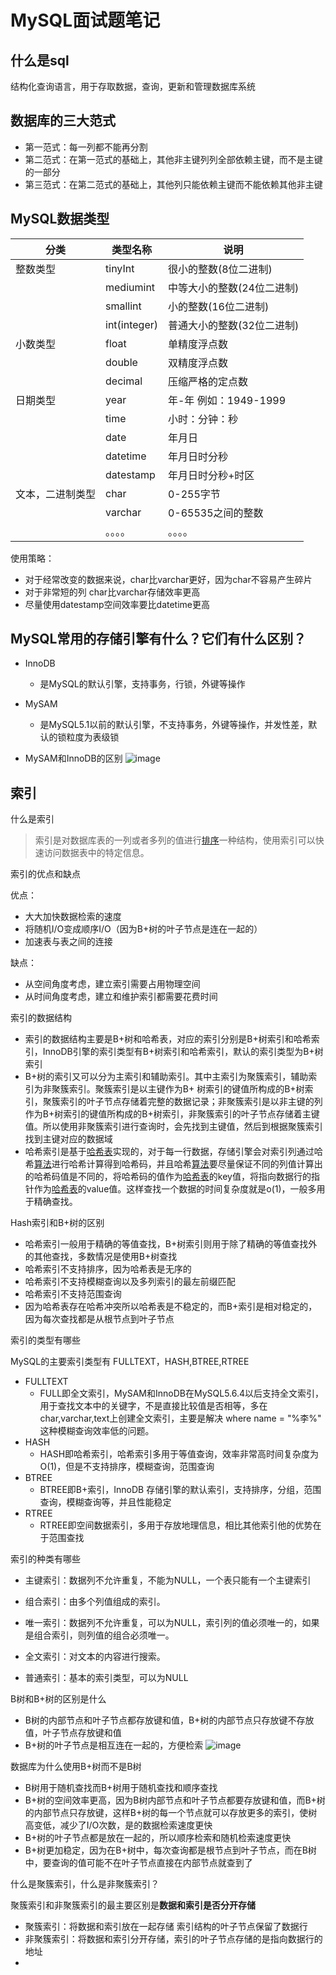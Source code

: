 # MySQL面试题笔记

## 什么是sql

结构化查询语言，用于存取数据，查询，更新和管理数据库系统

## 数据库的三大范式

* 第一范式：每一列都不能再分割
* 第二范式：在第一范式的基础上，其他非主键列列全部依赖主键，而不是主键的一部分
* 第三范式：在第二范式的基础上，其他列只能依赖主键而不能依赖其他非主键

## MySQL数据类型

| 分类             | 类型名称     | 说明                       |
| ---------------- | ------------ | -------------------------- |
| 整数类型         | tinyInt      | 很小的整数(8位二进制)      |
|                  | mediumint    | 中等大小的整数(24位二进制) |
|                  | smallint     | 小的整数(16位二进制)       |
|                  | int(integer) | 普通大小的整数(32位二进制) |
| 小数类型         | float        | 单精度浮点数               |
|                  | double       | 双精度浮点数               |
|                  | decimal      | 压缩严格的定点数           |
| 日期类型         | year         | 年-年 例如：1949-1999      |
|                  | time         | 小时：分钟：秒             |
|                  | date         | 年月日                     |
|                  | datetime     | 年月日时分秒               |
|                  | datestamp    | 年月日时分秒+时区          |
| 文本，二进制类型 | char         | 0-255字节                  |
|                  | varchar      | 0-65535之间的整数          |
|                  | 。。。。     | 。。。。                   |

使用策略：

* 对于经常改变的数据来说，char比varchar更好，因为char不容易产生碎片
* 对于非常短的列 char比varchar存储效率更高
* 尽量使用datestamp空间效率要比datetime更高

## MySQL常用的存储引擎有什么？它们有什么区别？

* InnoDB
  * 是MySQL的默认引擎，支持事务，行锁，外键等操作
* MySAM
  * 是MySQL5.1以前的默认引擎，不支持事务，外键等操作，并发性差，默认的锁粒度为表级锁

* MySAM和InnoDB的区别
 ![image](https://user-images.githubusercontent.com/76958024/130192735-3f3eb122-1cfa-4ebc-89c6-96cfdf694912.png)


## 索引

什么是索引

>
>
>索引是对数据库表的一列或者多列的值进行[排序](https://www.nowcoder.com/jump/super-jump/word?word=排序)一种结构，使用索引可以快速访问数据表中的特定信息。

索引的优点和缺点

优点：

   * 大大加快数据检索的速度
   * 将随机I/O变成顺序I/O（因为B+树的叶子节点是连在一起的）
   * 加速表与表之间的连接

缺点：

* 从空间角度考虑，建立索引需要占用物理空间
* 从时间角度考虑，建立和维护索引都需要花费时间

索引的数据结构

* 索引的数据结构主要是B+树和哈希表，对应的索引分别是B+树索引和哈希索引，InnoDB引擎的索引类型有B+树索引和哈希索引，默认的索引类型为B+树索引
* B+树的索引又可以分为主索引和辅助索引。其中主索引为聚簇索引，辅助索引为非聚簇索引。聚簇索引是以主键作为B+ 树索引的键值所构成的B+树索引，聚簇索引的叶子节点存储着完整的数据记录；非聚簇索引是以非主键的列作为B+树索引的键值所构成的B+树索引，非聚簇索引的叶子节点存储着主键值。所以使用非聚簇索引进行查询时，会先找到主键值，然后到根据聚簇索引找到主键对应的数据域
* 哈希索引是基于[哈希表]()实现的，对于每一行数据，存储引擎会对索引列通过哈希[算法]()进行哈希计算得到哈希码，并且哈希[算法]()要尽量保证不同的列值计算出的哈希码值是不同的，将哈希码的值作为[哈希表]()的key值，将指向数据行的指针作为[哈希表]()的value值。这样查找一个数据的时间复杂度就是o(1)，一般多用于精确查找。

Hash索引和B+树的区别

* 哈希索引一般用于精确的等值查找，B+树索引则用于除了精确的等值查找外的其他查找，多数情况是使用B+树查找
* 哈希索引不支持排序，因为哈希表是无序的
* 哈希索引不支持模糊查询以及多列索引的最左前缀匹配
* 哈希索引不支持范围查询
* 因为哈希表存在哈希冲突所以哈希表是不稳定的，而B+索引是相对稳定的，因为每次查找都是从根节点到叶子节点

索引的类型有哪些

MySQL的主要索引类型有 FULLTEXT，HASH,BTREE,RTREE

* FULLTEXT
  * FULL即全文索引，MySAM和InnoDB在MySQL5.6.4以后支持全文索引，用于查找文本中的关键字，不是直接比较值是否相等，多在char,varchar,text上创建全文索引，主要是解决 where name = "%李%" 这种模糊查询效率低的问题。
* HASH
  * HASH即哈希索引，哈希索引多用于等值查询，效率非常高时间复杂度为O(1)，但是不支持排序，模糊查询，范围查询
* BTREE
  * BTREE即B+索引，InnoDB 存储引擎的默认索引，支持排序，分组，范围查询，模糊查询等，并且性能稳定
* RTREE
  * RTREE即空间数据索引，多用于存放地理信息，相比其他索引他的优势在于范围查找

索引的种类有哪些

* 主键索引：数据列不允许重复，不能为NULL，一个表只能有一个主键索引 

* 组合索引：由多个列值组成的索引。 

* 唯一索引：数据列不允许重复，可以为NULL，索引列的值必须唯一的，如果是组合索引，则列值的组合必须唯一。 

* 全文索引：对文本的内容进行搜索。 

* 普通索引：基本的索引类型，可以为NULL

B树和B+树的区别是什么

* B树的内部节点和叶子节点都存放键和值，B+树的内部节点只存放键不存放值，叶子节点存放键和值
* B+树的叶子节点是相互连在一起的，方便检索
![image](https://user-images.githubusercontent.com/76958024/130192771-996c64ad-bd11-47c2-a1d4-bd0163c10716.png)


数据库为什么使用B+树而不是B树

* B树用于随机查找而B+树用于随机查找和顺序查找
* B+树的空间效率更高，因为B树内部节点和叶子节点都要存放键和值，而B+树的内部节点只存放键，这样B+树的每一个节点就可以存放更多的索引，使树高变低，减少了I/O次数，是的数据检索速度更快
* B+树的叶子节点都是放在一起的，所以顺序检索和随机检索速度更快
* B+树更加稳定，因为在B+树中，每次查询都是根节点到叶子节点，而在B树中，要查询的值可能不在叶子节点直接在内部节点就查到了

什么是聚簇索引，什么是非聚簇索引？

聚簇索引和非聚簇索引的最主要区别是**数据和索引是否分开存储**

* 聚簇索引：将数据和索引放在一起存储 索引结构的叶子节点保留了数据行
* 非聚簇索引：将数据和索引分开存储，索引的叶子节点存储的是指向数据行的地址
* 
